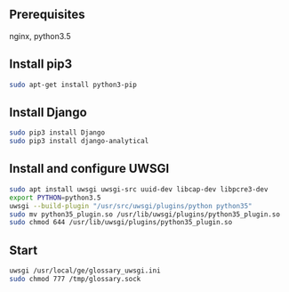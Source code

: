 ## Prerequisites

nginx, python3.5

## Install pip3

```bash
sudo apt-get install python3-pip
```

## Install Django

```bash
sudo pip3 install Django
sudo pip3 install django-analytical
```

## Install and configure UWSGI

```bash
sudo apt install uwsgi uwsgi-src uuid-dev libcap-dev libpcre3-dev
export PYTHON=python3.5
uwsgi --build-plugin "/usr/src/uwsgi/plugins/python python35"
sudo mv python35_plugin.so /usr/lib/uwsgi/plugins/python35_plugin.so
sudo chmod 644 /usr/lib/uwsgi/plugins/python35_plugin.so
```

## Start

```bash
uwsgi /usr/local/ge/glossary_uwsgi.ini
sudo chmod 777 /tmp/glossary.sock
```
